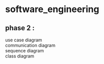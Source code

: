 # software_engineering

## phase 2 :</br>
use case diagram </br>
communication diagram </br>
sequence diagram </br>
class diagram </br>
